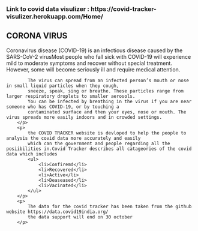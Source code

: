 <div>
        <h3> Link to covid data visulizer : https://covid-tracker-visulizer.herokuapp.com/Home/ </h3> 
        <p>
            <h2>CORONA VIRUS</h2>
            Coronavirus disease (COVID-19) is an infectious disease caused by the SARS-CoV-2 
            virusMost people who fall sick with COVID-19 will experience mild to moderate symptoms and recover without special treatment. However, some will become seriously ill               and require medical attention.

            The virus can spread from an infected person’s mouth or nose in small liquid particles when they cough,
            sneeze, speak, sing or breathe. These particles range from larger respiratory droplets to smaller aerosols.
            You can be infected by breathing in the virus if you are near someone who has COVID-19, or by touching a 
            contaminated surface and then your eyes, nose or mouth. The virus spreads more easily indoors and in crowded settings.
        </p>
        <p>
            the COVID TRACKER website is devloped to help the people to analysis the covid data more accurately and easily
            which can the government and people regarding all the posiibilities in.Covid Tracker describes all catageories of the covid data which includes
            <ul>
                <li>Confiremd</li>
                <li>Recovered</li>
                <li>Active</li>
                <li>Deaseased</li>
                <li>Vacinated</li>
            </ul>   
        </p>
        <p>
            The data for the covid tracker has been taken from the github website https://data.covid19india.org/ 
            the data support will end on 30 october         
        </p>
</div>
